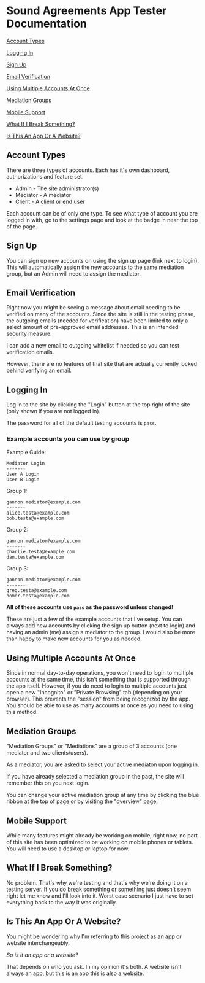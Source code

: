# Sound Agreements App Tester Documentation

[Account Types](#account-types)

[Logging In](#logging-in)

[Sign Up](#sign-up)

[Email Verification](#email-verification)

[Using Multiple Accounts At Once](#using-multiple-accounts-at-once)

[Mediation Groups](#mediation-groups)

[Mobile Support](#mobile-support)

[What If I Break Something?](#what-if-i-break-something)

[Is This An App Or A Website?](#is-this-an-app-or-a-website)

## Account Types
There are three types of accounts. Each has it's own dashboard, authorizations and feature set. 
* Admin - The site administrator(s)
* Mediator - A mediator
* Client - A client or end user

Each account can be of only one type. To see what type of account you are logged in with, go to the settings page and look at the badge in near the top of the page.

## Sign Up
You can sign up new accounts on using the sign up page (link next to login). This will automatically assign the new accounts to the same mediation group, but an Admin will need to assign the mediator. 


## Email Verification
Right now you might be seeing a message about email needing to be verified on many of the accounts. Since the site is still in the testing phase, the outgoing emails (needed for verification) have been limited to only a select amount of pre-approved email addresses. This is an intended security measure. 

I can add a new email to outgoing whitelist if needed so you can test verification emails.

However, there are no features of that site that are actually currently locked behind verifying an email.

## Logging In
Log in to the site by clicking the "Login" button at the top right of the site (only shown if you are not logged in). 

The password for all of the default testing accounts is ```pass```.

### Example accounts you can use by group
Example Guide:
```
Mediator Login
-------
User A Login
User B Login
```
Group 1:
```
gannon.mediator@example.com
-------
alice.testa@example.com
bob.testa@example.com
```
Group 2:
```
gannon.mediator@example.com
-------
charlie.testa@example.com
dan.testa@example.com
```
Group 3:
```
gannon.mediator@example.com
-------
greg.testa@example.com
homer.testa@example.com
```
**All of these accounts use ```pass``` as the password unless changed!**

These are just a few of the example accounts that I've setup. You can always add new accounts by clicking the sign up button (next to login) and having an admin (me) assign a mediator to the group. I would also be more than happy to make new accounts for you as needed. 

## Using Multiple Accounts At Once
Since in normal day-to-day operations, you won't need to login to multiple accounts at the same time, this isn't something that is supported through the app itself. However, if you do need to login to multiple accounts just open a new "Incognito" or "Private Browsing" tab (depending on your browser). This prevents the "session" from being recognized by the app. You should be able to use as many accounts at once as you need to using this method. 

## Mediation Groups
"Mediation Groups" or "Mediations" are a group of 3 accounts (one mediator and two clients/users).

As a mediator, you are asked to select your active mediaton upon logging in. 

If you have already selected a mediation group in the past, the site will remember this on you next login. 

You can change your active mediation group at any time by clicking the blue ribbon at the top of page or by visiting the "overview" page.

## Mobile Support
While many features might already be working on mobile, right now, no part of this site has been optimized to be working on mobile phones or tablets. You will need to use a desktop or laptop for now. 

## What If I Break Something?
No problem. That's why we're testing and that's why we're doing it on a testing server. If you do break something or something just doesn't seem right let me know and I'll look into it. Worst case scenario I just have to set everything back to the way it was originally. 

## Is This An App Or A Website?
You might be wondering why I'm referring to this project as an app or website interchangeably. 

*So is it an app or a website?*

That depends on who you ask. In my opinion it's both. A website isn't always an app, but this is an app this is also a website.
